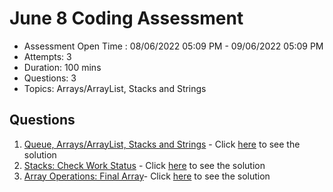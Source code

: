 # June 8 Coding Assessment

- Assessment Open Time : 08/06/2022 05:09 PM - 09/06/2022 05:09 PM
- Attempts: 3
- Duration: 100 mins
- Questions: 3
- Topics: Arrays/ArrayList, Stacks and Strings

## Questions

1. [Queue, Arrays/ArrayList, Stacks and Strings](./Question1.md) - Click [here](/solutions/Question1.java) to see the solution
2. [Stacks: Check Work Status](./Question1.md) - Click [here](/solutions/Question2.java) to see the solution
3. [Array Operations: Final Array](./Question1.md)- Click [here](/solutions/Question3.java) to see the solution
